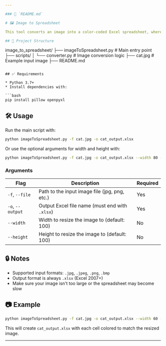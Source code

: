 ```yaml
---

### 📘 `README.md`

# 🖼️ Image to Spreadsheet

This tool converts an image into a color-coded Excel spreadsheet, where each cell represents a pixel from the image.

## 📂 Project Structure

```
image_to_spreadsheet/
├── imageToSpreadsheet.py      # Main entry point
├── scripts/
│   └── converter.py           # Image conversion logic
├── cat.jpg                    # Example input image
├── README.md                  
```

## ✅ Requirements

* Python 3.7+
* Install dependencies with:

```bash
pip install pillow openpyxl
```

## 🛠️ Usage

Run the main script with:

```bash
python imageToSpreadsheet.py -f cat.jpg -o cat_output.xlsx
```

Or use the optional arguments for width and height with:

```bash
python imageToSpreadsheet.py -f cat.jpg -o cat_output.xlsx --width 80 --height 80
```

### Arguments

| Flag             | Description                                    | Required |
| ---------------- | ---------------------------------------------- | -------- |
| `-f`, `--file`   | Path to the input image file (jpg, png, etc.)  | Yes      |
| `-o`, `--output` | Output Excel file name (must end with `.xlsx`) | Yes      |
| `--width`        | Width to resize the image to (default: 100)    | No       |
| `--height`       | Height to resize the image to (default: 100)   | No       |

## 🔒 Notes

* Supported input formats: `.jpg`, `.jpeg`, `.png`, `.bmp`
* Output format is always `.xlsx` (Excel 2007+)
* Make sure your image isn't too large or the spreadsheet may become slow

## 📷 Example

```bash
python imageToSpreadsheet.py -f cat.jpg -o cat_output.xlsx --width 60 --height 60
```

This will create `cat_output.xlsx` with each cell colored to match the resized image.

---
```

